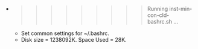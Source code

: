 * >>>>>>>>> Running inst-min-con-cld-bashrc.sh ...
  * Set common settings for ~/.bashrc.
  * Disk size = 1238092K. Space Used = 28K.
